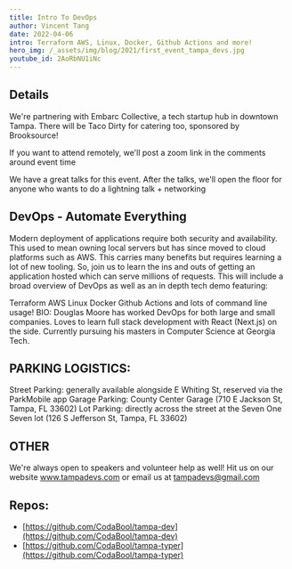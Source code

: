```yaml
---
title: Intro To DevOps
author: Vincent Tang
date: 2022-04-06
intro: Terraform AWS, Linux, Docker, Github Actions and more!
hero_img: /_assets/img/blog/2021/first_event_tampa_devs.jpg
youtube_id: 2AoRbNU1iNc
---
```


## Details

We're partnering with Embarc Collective, a tech startup hub in downtown Tampa. There will be Taco Dirty for catering too, sponsored by Brooksource!

If you want to attend remotely, we'll post a zoom link in the comments around event time

We have a great talks for this event. After the talks, we'll open the floor for anyone who wants to do a lightning talk + networking

## DevOps - Automate Everything

Modern deployment of applications require both security and availability. This used to mean owning local servers but has since moved to cloud platforms such as AWS. This carries many benefits but requires learning a lot of new tooling. So, join us to learn the ins and outs of getting an application hosted which can serve millions of requests. This will include a broad overview of DevOps as well as an in depth tech demo featuring:

Terraform
AWS
Linux
Docker
Github Actions
and lots of command line usage!
BIO: Douglas Moore has worked DevOps for both large and small companies. Loves to learn full stack development with React (Next.js) on the side. Currently pursuing his masters in Computer Science at Georgia Tech.

## PARKING LOGISTICS:

Street Parking: generally available alongside E Whiting St, reserved via the ParkMobile app
Garage Parking: County Center Garage (710 E Jackson St, Tampa, FL 33602)
Lot Parking: directly across the street at the Seven One Seven lot (126 S Jefferson St, Tampa, FL 33602)

## OTHER
We're always open to speakers and volunteer help as well! Hit us on our website www.tampadevs.com or email us at tampadevs@gmail.com

## Repos:

- [https://github.com/CodaBool/tampa-dev](https://github.com/CodaBool/tampa-dev)
- [https://github.com/CodaBool/tampa-typer](https://github.com/CodaBool/tampa-typer)